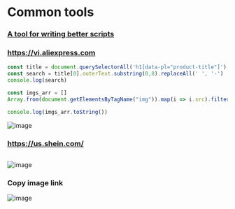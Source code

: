 # Common tools

### [A tool for writing better scripts](https://github.com/google/zx)

### https://vi.aliexpress.com
```javascript
const title = document.querySelectorAll('h1[data-pl="product-title"]');
const search = title[0].outerText.substring(0,8).replaceAll(' ', '-')
console.log(search)

const imgs_arr = []
Array.from(document.getElementsByTagName("img")).map(i => i.src).filter(i => i.includes("https://") && i.includes(search)).forEach(item => console.log(item))

console.log(imgs_arr.toString())
```
![image](https://github.com/thanhgit/install-software/assets/21302811/9f8ee869-c72d-403a-890d-9d889af1f303)

### https://us.shein.com/
```javascript

```
![image](https://github.com/thanhgit/install-software/assets/21302811/f73324bf-7bef-4fac-8907-c18035ad569c)

### Copy image link
![image](https://github.com/thanhgit/install-software/assets/21302811/45c2126a-4d30-4b0f-99a6-d96ddb4ecc37)
